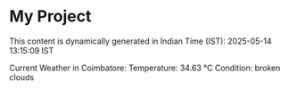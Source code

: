 # My Project

This content is dynamically generated in Indian Time (IST): 2025-05-14 13:15:09 IST


Current Weather in Coimbatore:
Temperature: 34.63 °C
Condition: broken clouds

